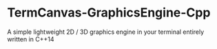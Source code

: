 # TermCanvas-GraphicsEngine-Cpp
A simple lightweight 2D / 3D graphics engine in your terminal entirely written in C++14
